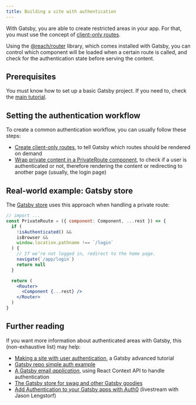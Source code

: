 ```yaml
---
title: Building a site with authentication
---
```


With Gatsby, you are able to create restricted areas in your app. For that, you
must use the concept of [client-only routes](/docs/building-apps-with-gatsby/#client-only-routes).

Using the [@reach/router](https://reach.tech/router/) library, which comes
installed with Gatsby, you can control which component will be loaded when a
certain route is called, and check for the authentication state before serving
the content.

## Prerequisites

You must know how to set up a basic Gatsby project. If you need to, check the
[main tutorial](/tutorial).

## Setting the authentication workflow

To create a common authentication workflow, you can usually follow these steps:

- [Create client-only routes](/tutorial/authentication-tutorial/#creating-client-only-routes),
  to tell Gatsby which routes should be rendered on demand
- [Wrap private content in a PrivateRoute component](/tutorial/authentication-tutorial/#controlling-private-routes),
  to check if a user is authenticated or not, therefore rendering the content or
  redirecting to another page (usually, the login page)

## Real-world example: Gatsby store

The [Gatsby store](https://github.com/gatsbyjs/store.gatsbyjs.org) uses this
approach when handling a private route:

```jsx
// import ...
const PrivateRoute = ({ component: Component, ...rest }) => {
  if (
    !isAuthenticated() &&
    isBrowser &&
    window.location.pathname !== `/login`
  ) {
    // If we’re not logged in, redirect to the home page.
    navigate(`/app/login`)
    return null
  }

  return (
    <Router>
      <Component {...rest} />
    </Router>
  )
}
```

## Further reading

If you want more information about authenticated areas with Gatsby, this (non-exhaustive list) may help:

- [Making a site with user authentication](/tutorial/authentication-tutorial), a Gatsby advanced tutorial
- [Gatsby repo simple auth example](https://github.com/gatsbyjs/gatsby/tree/master/examples/simple-auth)
- [A Gatsby email _application_](https://github.com/DSchau/gatsby-mail), using React Context API to handle authentication
- [The Gatsby store for swag and other Gatsby goodies](https://github.com/gatsbyjs/store.gatsbyjs.org)
- [Add Authentication to your Gatsby apps with Auth0](/blog/2019-03-21-add-auth0-to-gatsby-livestream/) (livestream with Jason Lengstorf)
